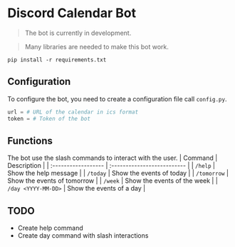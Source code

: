 # Discord Calendar Bot
> The bot is currently in development.

> Many libraries are needed to make this bot work.
```pwsh
pip install -r requirements.txt
```


## Configuration
To configure the bot, you need to create a configuration file call `config.py`.
```python
url = # URL of the calendar in ics format 
token = # Token of the bot 
```

## Functions
The bot use the slash commands to interact with the user.
| Command             | Description                 |
| :------------------ | :-------------------------- |
| `/help`             | Show the help message       |
| `/today`            | Show the events of today    |
| `/tomorrow`         | Show the events of tomorrow |
| `/week`             | Show the events of the week |
| `/day <YYYY-MM-DD>` | Show the events of a day    |

## TODO
- Create help command
- Create day command with slash interactions